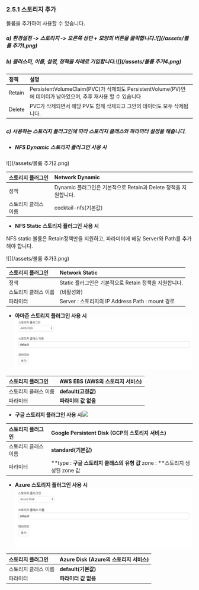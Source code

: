 ### 2.5.1 스토리지 추가

볼륨을 추가하여 사용할 수 있습니다.

##### a\)    환경설정 -&gt; 스토리지  -&gt; 오른쪽 상단 + 모양의 버튼을 클릭합니다.![](/assets/볼륨 추가1.png)

##### b\)    클러스터, 이름, 설명, 정책을 차례로 기입합니다.![](/assets/볼륨 추가4.png)

| **정책** | **설명** |
| :--- | :--- |
| Retain | PersistentVolumeClaim\(PVC\)가 삭제되도 PersistentVolume\(PV\)안에 데이터가 남아있으며, 추후 재사용 할 수 있습니다 |
| Delete | PVC가 삭제되면서 해당 PV도 함께 삭제되고 그안의 데이터도 모두 삭제됩니다. |

##### 

##### c\) 사용하는 스토리지 플러그인에 따라 스토리지 클래스와 파라미터 설정을 해줍니다.

* ##### NFS Dynamic 스토리지 플러그인 사용 시

![](/assets/볼륨 추가2.png)

| 스토리지 플러그인 | Network Dynamic |
| :--- | :--- |
| 정책 | Dynamic 플러그인은 기본적으로 Retain과 Delete 정책을 지원합니다. |
| 스토리지 클래스 이름 | cocktail-nfs\(기본값\) |

* **NFS Static 스토리지 플러그인 사용 시**

NFS static 볼륨은 Retain정책만을 지원하고, 파라미터에 해당 Server와 Path를 추가해야 합니다.

![](/assets/볼륨 추가3.png)

| 스토리지 플러그인 | Network Static |
| :--- | :--- |
| 정책 | Static 플러그인은 기본적으로 Retain 정책을 지원합니다. |
| 스토리지 클래스 이름 | \(비활성화\) |
| 파라미터 | Server : 스토리지의 IP Address                                                   Path :  mount 경로 |

* **아마존 스토리지 플러그인 사용 시**![](/assets/aws.png)

| 스토리지 플러그인 | AWS EBS \(AWS의 스토리지 서비스\) |
| :--- | :--- |
| 스토리지 클래스 이름 | **default\(고정값\)** |
| 파라미터 | **파라미터 값 없음** |

* **구글 스토리지 플러그인 사용 시**![](/assets/구글.png)

| 스토리지 플러그인 | Google Persistent Disk \(GCP의 스토리지 서비스\) |
| :--- | :--- |
| 스토리지 클래스 이름 | **standard\(기본값\)** |
| 파라미터 | **type : **구글 스토리지 클래스의 유형 값**                                      zone : **스토리지 생성된 zone 값 |

* **Azure 스토리지 플러그인 사용 시**![](/assets/azure.png)

| 스토리지 플러그인 | Azure Disk \(Azure의 스토리지 서비스\) |
| :--- | :--- |
| 스토리지 클래스 이름 | **default\(기본값\)** |
| 파라미터 | **파라미터 값 없음** |



